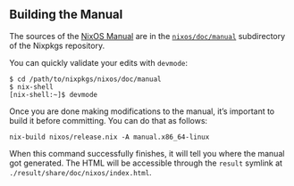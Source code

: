 ## Building the Manual

The sources of the [NixOS Manual](index.html "NixOS Manual") are in the [`nixos/doc/manual`](https://github.com/NixOS/nixpkgs/tree/master/nixos/doc/manual) subdirectory of the Nixpkgs repository.

You can quickly validate your edits with `devmode`:

```programlisting
$ cd /path/to/nixpkgs/nixos/doc/manual
$ nix-shell
[nix-shell:~]$ devmode
```

Once you are done making modifications to the manual, it’s important to build it before committing. You can do that as follows:

```programlisting
nix-build nixos/release.nix -A manual.x86_64-linux
```

When this command successfully finishes, it will tell you where the manual got generated. The HTML will be accessible through the `result` symlink at `./result/share/doc/nixos/index.html`.
